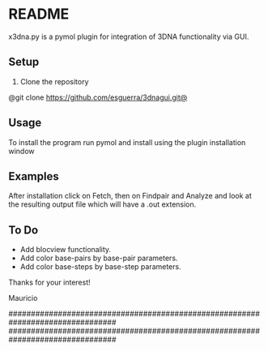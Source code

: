 README
======

x3dna.py is a pymol plugin for integration of 3DNA functionality via GUI.

Setup
-----

1. Clone the repository

 @git clone https://github.com/esguerra/3dnagui.git@

Usage
-----

To install the program run pymol and install using the plugin installation
window


Examples
--------

After installation click on Fetch, then on Findpair and Analyze and look at
the resulting output file which will have a .out extension.

To Do
-----

* Add blocview functionality.
* Add color base-pairs by base-pair parameters.
* Add color base-steps by base-step parameters.

Thanks for your interest!

Mauricio

################################################################################
################################################################################

